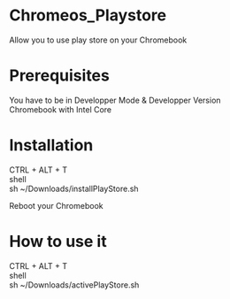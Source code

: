 # Chromeos_Playstore 
Allow you to use play store on your Chromebook  

# Prerequisites 
You have to be in Developper Mode & Developper Version  
Chromebook with Intel Core 

# Installation  
CTRL + ALT + T   
shell  
sh ~/Downloads/installPlayStore.sh  
 
Reboot your Chromebook  

# How to use it 
CTRL + ALT + T  
shell  
sh ~/Downloads/activePlayStore.sh 
